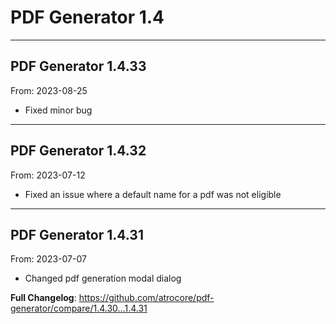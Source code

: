 # PDF Generator 1.4


---

## PDF Generator 1.4.33
From: 2023-08-25

* Fixed minor bug

---

## PDF Generator 1.4.32
From: 2023-07-12

* Fixed an issue where a default name for a pdf was not eligible

---

## PDF Generator 1.4.31
From: 2023-07-07

* Changed pdf generation modal dialog


**Full Changelog**: https://github.com/atrocore/pdf-generator/compare/1.4.30...1.4.31